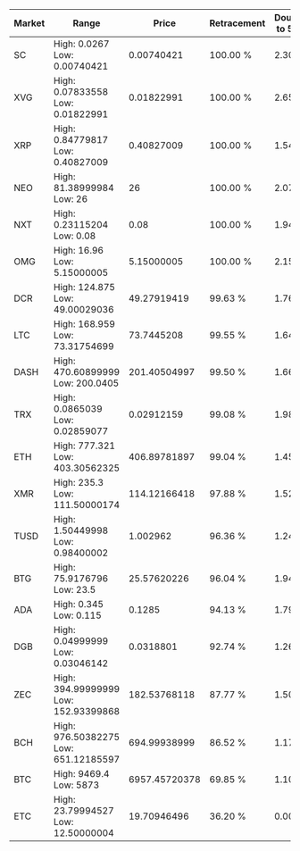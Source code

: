 | Market | Range | Price| Retracement | Doubles to 50% |
| --- | --- | --- | --- | --- |
| SC | High: 0.0267<br />Low: 0.00740421 | 0.00740421 | 100.00 % | 2.30 |
| XVG | High: 0.07833558<br />Low: 0.01822991 | 0.01822991 | 100.00 % | 2.65 |
| XRP | High: 0.84779817<br />Low: 0.40827009 | 0.40827009 | 100.00 % | 1.54 |
| NEO | High: 81.38999984<br />Low: 26 | 26 | 100.00 % | 2.07 |
| NXT | High: 0.23115204<br />Low: 0.08 | 0.08 | 100.00 % | 1.94 |
| OMG | High: 16.96<br />Low: 5.15000005 | 5.15000005 | 100.00 % | 2.15 |
| DCR | High: 124.875<br />Low: 49.00029036 | 49.27919419 | 99.63 % | 1.76 |
| LTC | High: 168.959<br />Low: 73.31754699 | 73.7445208 | 99.55 % | 1.64 |
| DASH | High: 470.60899999<br />Low: 200.0405 | 201.40504997 | 99.50 % | 1.66 |
| TRX | High: 0.0865039<br />Low: 0.02859077 | 0.02912159 | 99.08 % | 1.98 |
| ETH | High: 777.321<br />Low: 403.30562325 | 406.89781897 | 99.04 % | 1.45 |
| XMR | High: 235.3<br />Low: 111.50000174 | 114.12166418 | 97.88 % | 1.52 |
| TUSD | High: 1.50449998<br />Low: 0.98400002 | 1.002962 | 96.36 % | 1.24 |
| BTG | High: 75.9176796<br />Low: 23.5 | 25.57620226 | 96.04 % | 1.94 |
| ADA | High: 0.345<br />Low: 0.115 | 0.1285 | 94.13 % | 1.79 |
| DGB | High: 0.04999999<br />Low: 0.03046142 | 0.0318801 | 92.74 % | 1.26 |
| ZEC | High: 394.99999999<br />Low: 152.93399868 | 182.53768118 | 87.77 % | 1.50 |
| BCH | High: 976.50382275<br />Low: 651.12185597 | 694.99938999 | 86.52 % | 1.17 |
| BTC | High: 9469.4<br />Low: 5873 | 6957.45720378 | 69.85 % | 1.10 |
| ETC | High: 23.79994527<br />Low: 12.50000004 | 19.70946496 | 36.20 % | 0.00 |
